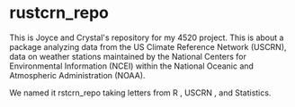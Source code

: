 # rustcrn_repo

This is Joyce and Crystal's repository for my 4520 project.
This is about a package analyzing data from the US Climate Reference Network (USCRN), data on weather stations maintained by the National Centers for Environmental Information (NCEI) within the National Oceanic and Atmospheric Administration (NOAA).

We named it rstcrn_repo taking letters from R , USCRN , and Statistics.

